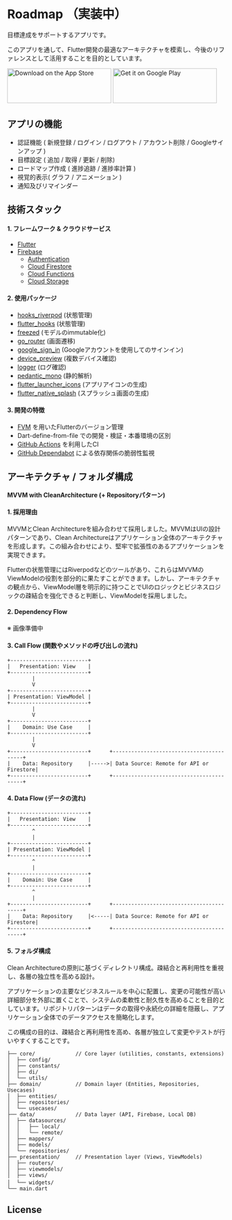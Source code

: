 # Roadmap （実装中）

目標達成をサポートするアプリです。

このアプリを通して、Flutter開発の最適なアーキテクチャを模索し、今後のリファレンスとして活用することを目的としています。

<!-- Insert design photo here -->

<a href='https://apps.apple.com/jp/app/'><img alt='Download on the App Store' src='https://github.com/mnengineer/roadmap/assets/126535934/823b92be-2ecf-4aad-868d-ae63c7f04d72' height=80 width=240/></a>
<a href='https://play.google.com/store/apps/'><img alt='Get it on Google Play' src='https://github.com/mnengineer/roadmap/assets/126535934/37b9741d-411c-449b-be5a-e1343beacf6d' height=80 width=240/></a>

## アプリの機能

- 認証機能 ( 新規登録 / ログイン / ログアウト / アカウント削除 / Googleサインアップ )
- 目標設定 ( 追加 / 取得 / 更新 / 削除)
- ロードマップ作成 ( 進捗追跡 / 進捗率計算 )
- 視覚的表示( グラフ / アニメーション )
- 通知及びリマインダー

## 技術スタック

#### 1. フレームワーク & クラウドサービス

- [Flutter](https://flutter.dev/)
- [Firebase](https://firebase.google.com/)
  - [Authentication](https://firebase.google.com/products/auth) 
  - [Cloud Firestore](https://firebase.google.com/products/firestore)
  - [Cloud Functions](https://firebase.google.com/products/functions)
  - [Cloud Storage](https://firebase.google.com/products/storage)

#### 2. 使用パッケージ

- [hooks_riverpod](https://pub.dev/packages/hooks_riverpod) (状態管理)
- [flutter_hooks](https://pub.dev/packages/flutter_hooks)  (状態管理)
- [freezed](https://pub.dev/packages/freezed) (モデルのimmutable化)
- [go_router](https://pub.dev/packages/go_router) (画面遷移)
- [google_sign_in](https://pub.dev/packages/google_sign_in) (Googleアカウントを使用してのサインイン)
- [device_preview](https://pub.dev/packages/device_preview) (複数デバイス確認)
- [logger](https://pub.dev/packages/logger) (ログ確認)
- [pedantic_mono](https://pub.dev/packages/pedantic_mono) (静的解析)
- [flutter_launcher_icons](https://pub.dev/packages/flutter_launcher_icons) (アプリアイコンの生成)
- [flutter_native_splash](https://pub.dev/packages/flutter_native_splash) (スプラッシュ画面の生成)

#### 3. 開発の特徴

- [FVM](https://fvm.app/) を用いたFlutterのバージョン管理
- Dart-define-from-file での開発・検証・本番環境の区別
- [GitHub Actions](https://github.co.jp/features/actions) を利用したCI
- [GitHub Dependabot](https://docs.github.com/ja/code-security/dependabot) による依存関係の脆弱性監視

## アーキテクチャ / フォルダ構成

**MVVM with CleanArchitecture (+ Repositoryパターン)**

#### 1. 採用理由

MVVMとClean Architectureを組み合わせて採用しました。MVVMはUIの設計パターンであり、Clean Architectureはアプリケーション全体のアーキテクチャを形成します。この組み合わせにより、堅牢で拡張性のあるアプリケーションを実現できます。

Flutterの状態管理にはRiverpodなどのツールがあり、これらはMVVMのViewModelの役割を部分的に果たすことができます。しかし、アーキテクチャの観点から、ViewModel層を明示的に持つことでUIのロジックとビジネスロジックの疎結合を強化できると判断し、ViewModelを採用しました。

#### 2. Dependency Flow 

※ 画像準備中 

#### 3. Call Flow (関数やメソッドの呼び出しの流れ)
```
+-------------------------+
|   Presentation: View    |
+-------------------------+
        |
        V
+-------------------------+
| Presentation: ViewModel |
+-------------------------+
        |
        V
+-------------------------+
|    Domain: Use Case     |
+-------------------------+
        |
        V
+-------------------------+      +-----------------------------------------+
|    Data: Repository     |----->| Data Source: Remote for API or Firestore|
+-------------------------+      +-----------------------------------------+
```

#### 4. Data Flow (データの流れ)
```
+-------------------------+
|   Presentation: View    |
+-------------------------+
        ^
        |
+-------------------------+
| Presentation: ViewModel |
+-------------------------+
        ^
        |
+-------------------------+
|    Domain: Use Case     |
+-------------------------+
        ^
        |
+-------------------------+      +-----------------------------------------+
|    Data: Repository     |<-----| Data Source: Remote for API or Firestore|
+-------------------------+      +-----------------------------------------+
```

#### 5. フォルダ構成

Clean Architectureの原則に基づくディレクトリ構成。疎結合と再利用性を重視し、各層の独立性を高める設計。

アプリケーションの主要なビジネスルールを中心に配置し、変更の可能性が高い詳細部分を外部に置くことで、システムの柔軟性と耐久性を高めることを目的としています。リポジトリパターンはデータの取得や永続化の詳細を隠蔽し、アプリケーション全体でのデータアクセスを簡略化します。

この構成の目的は、疎結合と再利用性を高め、各層が独立して変更やテストが行いやすくすることです。

```
├── core/             // Core layer (utilities, constants, extensions)
│  ├── config/
│  ├── constants/
│  ├── di/
│  └── utils/
├── domain/           // Domain layer (Entities, Repositories, Usecases)
│  ├── entities/
│  ├── repositories/
│  └── usecases/
├── data/             // Data layer (API, Firebase, Local DB)
│  ├── datasources/
│  │   ├── local/
│  │   └── remote/
│  ├── mappers/
│  ├── models/
│  └── repositories/
├── presentation/     // Presentation layer (Views, ViewModels)                  
│  ├── routers/                
│  ├── viewmodels/
│  ├── views/
│  └── widgets/　　　　　　　　　
└── main.dart
```

## License

